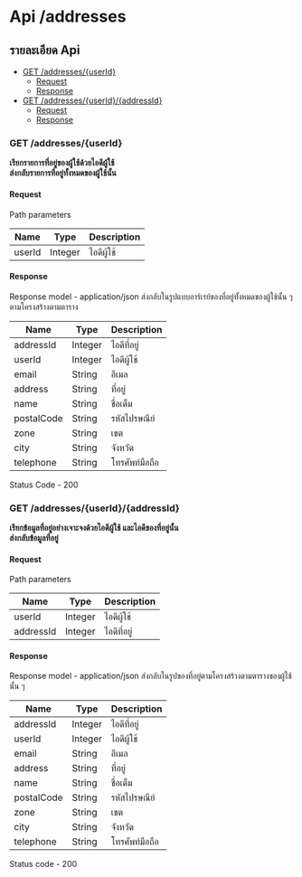 # Api /addresses

## รายละเอียด Api

- [GET /addresses/{userId}](#get-addressesuserid)
  - [Request](#request)
  - [Response](#response)
- [GET /addresses/{userId}/{addressId}](#get-addressesuseridaddressid)
  - [Request](#request-1)
  - [Response](#response-1)

### GET /addresses/{userId}

**เรียกรายการที่อยู่ของผู้ใช้ด้วยไอดีผู้ใช้** <br>
**ส่งกลับรายการที่อยู่ทั้งหมดของผู้ใช้นั้น**

#### Request

Path parameters

| Name   | Type    | Description |
| ------ | ------- | ----------- |
| userId | Integer | ไอดีผู้ใช้  |

#### Response

Response model - application/json
ส่งกลับในรูปแบบอาร์เรย์ของที่อยู่ทั้งหมดของผู้ใช้นั้น ๆ ตามโครงสร้างตามตาราง

| Name       | Type    | Description    |
| ---------- | ------- | -------------- |
| addressId  | Integer | ไอดีที่อยู่    |
| userId     | Integer | ไอดีผู้ใช้     |
| email      | String  | อีเมล          |
| address    | String  | ที่อยู่        |
| name       | String  | ชื่อเต็ม       |
| postalCode | String  | รหัสไปรษณีย์   |
| zone       | String  | เขต            |
| city       | String  | จังหวัด        |
| telephone  | String  | โทรศัพท์มือถือ |

Status Code - 200

### GET /addresses/{userId}/{addressId}

**เรียกข้อมูลที่อยู่อย่างเจาะจงด้วยไอดีผู้ใช้ และไอดีของที่อยู่นั้น** <br>
**ส่งกลับข้อมูลที่อยู่**

#### Request

Path parameters

| Name      | Type    | Description |
| --------- | ------- | ----------- |
| userId    | Integer | ไอดีผู้ใช้  |
| addressId | Integer | ไอดีที่อยู่ |

#### Response

Response model - application/json
ส่งกลับในรูปของที่อยู่ตามโครงสร้างตามตารางของผู้ใช้นั้น ๆ

| Name       | Type    | Description    |
| ---------- | ------- | -------------- |
| addressId  | Integer | ไอดีที่อยู่    |
| userId     | Integer | ไอดีผู้ใช้     |
| email      | String  | อีเมล          |
| address    | String  | ที่อยู่        |
| name       | String  | ชื่อเต็ม       |
| postalCode | String  | รหัสไปรษณีย์   |
| zone       | String  | เขต            |
| city       | String  | จังหวัด        |
| telephone  | String  | โทรศัพท์มือถือ |

Status code - 200
